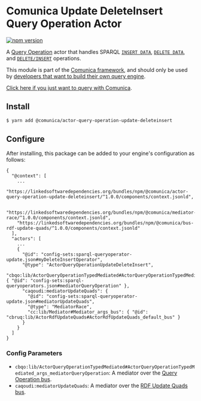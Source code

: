 # Comunica Update DeleteInsert Query Operation Actor

[![npm version](https://badge.fury.io/js/%40comunica%2Factor-query-operation-update-deleteinsert.svg)](https://www.npmjs.com/package/@comunica/actor-query-operation-update-deleteinsert)

A [Query Operation](https://github.com/comunica/comunica/tree/master/packages/bus-query-operation) actor that handles SPARQL
[`INSERT DATA`](https://www.w3.org/TR/sparql11-update/#insertData),
[`DELETE DATA`](https://www.w3.org/TR/sparql11-update/#deleteData),
and [`DELETE/INSERT`](https://www.w3.org/TR/sparql11-update/#deleteInsert) operations.

This module is part of the [Comunica framework](https://github.com/comunica/comunica),
and should only be used by [developers that want to build their own query engine](https://comunica.dev/docs/modify/).

[Click here if you just want to query with Comunica](https://comunica.dev/docs/query/).

## Install

```bash
$ yarn add @comunica/actor-query-operation-update-deleteinsert
```

## Configure

After installing, this package can be added to your engine's configuration as follows:
```text
{
  "@context": [
    ...
    "https://linkedsoftwaredependencies.org/bundles/npm/@comunica/actor-query-operation-update-deleteinsert/^1.0.0/components/context.jsonld",

    "https://linkedsoftwaredependencies.org/bundles/npm/@comunica/mediator-race/^1.0.0/components/context.jsonld",
    "https://linkedsoftwaredependencies.org/bundles/npm/@comunica/bus-rdf-update-quads/^1.0.0/components/context.jsonld"  
  ],
  "actors": [
    ...
    {
      "@id": "config-sets:sparql-queryoperator-update.json#myDeleteInsertOperator",
      "@type": "ActorQueryOperationUpdateDeleteInsert",
      "cbqo:lib/ActorQueryOperationTypedMediated#ActorQueryOperationTypedMediated_args_mediatorQueryOperation": { "@id": "config-sets:sparql-queryoperators.json#mediatorQueryOperation" },
      "caqoudi:mediatorUpdateQuads": {
        "@id": "config-sets:sparql-queryoperator-update.json#mediatorUpdateQuads",
        "@type": "MediatorRace",
        "cc:lib/Mediator#Mediator_args_bus": { "@id": "cbruq:lib/ActorRdfUpdateQuads#ActorRdfUpdateQuads_default_bus" }
      }
    }
  ]
}
```

### Config Parameters

* `cbqo:lib/ActorQueryOperationTypedMediated#ActorQueryOperationTypedMediated_args_mediatorQueryOperation`: A mediator over the [Query Operation bus](https://github.com/comunica/comunica/tree/master/packages/bus-query-operation).
* `caqoudi:mediatorUpdateQuads`: A mediator over the [RDF Update Quads bus](https://github.com/comunica/comunica/tree/master/packages/bus-rdf-update-quads).
